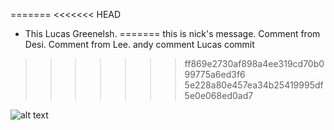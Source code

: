 =======
<<<<<<< HEAD

- This Lucas Greenelsh.
=======
this is nick's message.
Comment from Desi.
Comment from Lee.
andy comment
Lucas commit
>>>>>>> ff869e2730af898a4ee319cd70b099775a6ed3f6
>>>>>>> 5e228a80e457ea34b25419995df5e0e068ed0ad7

![alt text](https://github.com/nfirme/pearplanner/blob/master/PearPlanner.png "System Architecture")
